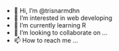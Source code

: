 - 👋 Hi, I’m @trisnarmdhn
- 👀 I’m interested in web developing
- 🌱 I’m currently learning R
- 💞️ I’m looking to collaborate on ...
- 📫 How to reach me ...

<!---
trisnarmdhn/trisnarmdhn is a ✨ special ✨ repository because its `README.md` (this file) appears on your GitHub profile.
You can click the Preview link to take a look at your changes.
--->
